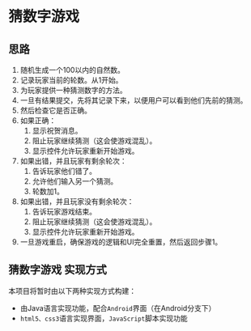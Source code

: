 # 猜数字游戏

## 思路
1. 随机生成一个100以内的自然数。
2. 记录玩家当前的轮数。从1开始。
3. 为玩家提供一种猜测数字的方法。
4. 一旦有结果提交，先将其记录下来，以便用户可以看到他们先前的猜测。
5. 然后检查它是否正确。
6. 如果正确：
    1. 显示祝贺消息。
    2. 阻止玩家继续猜测（这会使游戏混乱）。
    3. 显示控件允许玩家重新开始游戏。
7. 如果出错，并且玩家有剩余轮次：
    1. 告诉玩家他们错了。
    2. 允许他们输入另一个猜测。
    3. 轮数加1。
8. 如果出错，并且玩家没有剩余轮次：
    1. 告诉玩家游戏结束。
    2. 阻止玩家继续猜测（这会使游戏混乱）。
    3. 显示控件允许玩家重新开始游戏。
9. 一旦游戏重启，确保游戏的逻辑和UI完全重置，然后返回步骤1。


## **猜数字游戏** 实现方式

本项目将暂时由以下两种实现方式构建：
* 由Java语言实现功能，配合`Android`界面（在Android分支下）
* `html5、css3`语言实现界面，`JavaScript`脚本实现功能
